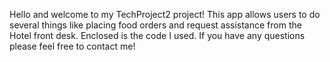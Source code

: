 Hello and welcome to my TechProject2 project! This app allows users to do several things like placing food orders and request assistance from the Hotel front desk. Enclosed is the code I used. If you have any questions please feel free to contact me!
